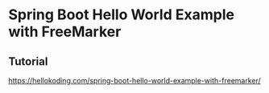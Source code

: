 # Spring Boot Hello World Example with FreeMarker

## Tutorial

https://hellokoding.com/spring-boot-hello-world-example-with-freemarker/

